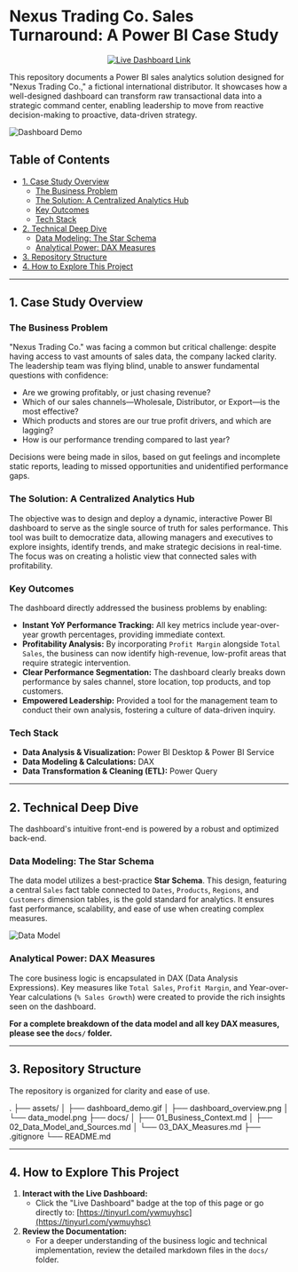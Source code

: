 # Nexus Trading Co. Sales Turnaround: A Power BI Case Study

<p align="center">
  <a href="https://tinyurl.com/ywmuyhsc" target="_blank">
    <img src="https://img.shields.io/badge/Live_Dashboard-View_Here-brightgreen?style=for-the-badge&logo=powerbi" alt="Live Dashboard Link">
  </a>
</p>

This repository documents a Power BI sales analytics solution designed for "Nexus Trading Co.," a fictional international distributor. It showcases how a well-designed dashboard can transform raw transactional data into a strategic command center, enabling leadership to move from reactive decision-making to proactive, data-driven strategy.

![Dashboard Demo](assets/dashboard_demo.gif)

## Table of Contents
- [1. Case Study Overview](#1-case-study-overview)
  - [The Business Problem](#the-business-problem)
  - [The Solution: A Centralized Analytics Hub](#the-solution-a-centralized-analytics-hub)
  - [Key Outcomes](#key-outcomes)
  - [Tech Stack](#tech-stack)
- [2. Technical Deep Dive](#2-technical-deep-dive)
  - [Data Modeling: The Star Schema](#data-modeling-the-star-schema)
  - [Analytical Power: DAX Measures](#analytical-power-dax-measures)
- [3. Repository Structure](#3-repository-structure)
- [4. How to Explore This Project](#4-how-to-explore-this-project)

---

## 1. Case Study Overview

### The Business Problem
"Nexus Trading Co." was facing a common but critical challenge: despite having access to vast amounts of sales data, the company lacked clarity. The leadership team was flying blind, unable to answer fundamental questions with confidence:
*   Are we growing profitably, or just chasing revenue?
*   Which of our sales channels—Wholesale, Distributor, or Export—is the most effective?
*   Which products and stores are our true profit drivers, and which are lagging?
*   How is our performance trending compared to last year?

Decisions were being made in silos, based on gut feelings and incomplete static reports, leading to missed opportunities and unidentified performance gaps.

### The Solution: A Centralized Analytics Hub
The objective was to design and deploy a dynamic, interactive Power BI dashboard to serve as the single source of truth for sales performance. This tool was built to democratize data, allowing managers and executives to explore insights, identify trends, and make strategic decisions in real-time. The focus was on creating a holistic view that connected sales with profitability.

### Key Outcomes
The dashboard directly addressed the business problems by enabling:
*   **Instant YoY Performance Tracking:** All key metrics include year-over-year growth percentages, providing immediate context.
*   **Profitability Analysis:** By incorporating `Profit Margin` alongside `Total Sales`, the business can now identify high-revenue, low-profit areas that require strategic intervention.
*   **Clear Performance Segmentation:** The dashboard clearly breaks down performance by sales channel, store location, top products, and top customers.
*   **Empowered Leadership:** Provided a tool for the management team to conduct their own analysis, fostering a culture of data-driven inquiry.

### Tech Stack
*   **Data Analysis & Visualization:** Power BI Desktop & Power BI Service
*   **Data Modeling & Calculations:** DAX
*   **Data Transformation & Cleaning (ETL):** Power Query

---

## 2. Technical Deep Dive

The dashboard's intuitive front-end is powered by a robust and optimized back-end.

### Data Modeling: The Star Schema
The data model utilizes a best-practice **Star Schema**. This design, featuring a central `Sales` fact table connected to `Dates`, `Products`, `Regions`, and `Customers` dimension tables, is the gold standard for analytics. It ensures fast performance, scalability, and ease of use when creating complex measures.

![Data Model](assets/data_model.png)

### Analytical Power: DAX Measures
The core business logic is encapsulated in DAX (Data Analysis Expressions). Key measures like `Total Sales`, `Profit Margin`, and Year-over-Year calculations (`% Sales Growth`) were created to provide the rich insights seen on the dashboard.

**For a complete breakdown of the data model and all key DAX measures, please see the `docs/` folder.**

---

## 3. Repository Structure
The repository is organized for clarity and ease of use.

.
├── assets/
│ ├── dashboard_demo.gif
│ ├── dashboard_overview.png
│ └── data_model.png
├── docs/
│ ├── 01_Business_Context.md
│ ├── 02_Data_Model_and_Sources.md
│ └── 03_DAX_Measures.md
├── .gitignore
└── README.md

---

## 4. How to Explore This Project
1.  **Interact with the Live Dashboard:**
    *   Click the "Live Dashboard" badge at the top of this page or go directly to: [https://tinyurl.com/ywmuyhsc](https://tinyurl.com/ywmuyhsc)
2.  **Review the Documentation:**
    *   For a deeper understanding of the business logic and technical implementation, review the detailed markdown files in the `docs/` folder.